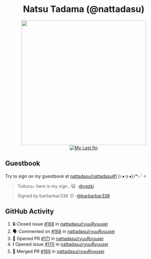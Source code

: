 <div align="center">

# Natsu Tadama (@nattadasu)

[<img width="400" src="https://spotify.nattadeploy.my.id/api?theme=dark&scan=true">](https://open.spotify.com/user/nattadasu)<br>
[![My Last.fm](https://lastfm.nattadeploy.my.id/api?user=nattadasu&loved=true)](https://www.last.fm/user/nattadasu)
</div>

## Guestbook

Try to sign on my guestbook at [nattadasu/nattadasu#1](https://github.com/nattadasu/nattadasu/issues/1) (ﾉ◕ヮ◕)ﾉ\*:･ﾟ✧

<!--START:guestbook-->
> Tutturu~  here is my sign.. :smiley_cat: 
> -[@yezki](https://github.com/yezki)

> Signed by barbarbar338 :D
> -[@barbarbar338](https://github.com/barbarbar338)
<!--END:guestbook-->

## GitHub Activity
<!--START_SECTION:activity-->
1. 🔒 Closed issue [#168](https://github.com/nattadasu/ryuuRyuusei/issues/168) in [nattadasu/ryuuRyuusei](https://github.com/nattadasu/ryuuRyuusei)
2. 🗣 Commented on [#168](https://github.com/nattadasu/ryuuRyuusei/issues/168) in [nattadasu/ryuuRyuusei](https://github.com/nattadasu/ryuuRyuusei)
3. 💪 Opened PR [#171](https://github.com/nattadasu/ryuuRyuusei/pull/171) in [nattadasu/ryuuRyuusei](https://github.com/nattadasu/ryuuRyuusei)
4. ❗ Opened issue [#170](https://github.com/nattadasu/ryuuRyuusei/issues/170) in [nattadasu/ryuuRyuusei](https://github.com/nattadasu/ryuuRyuusei)
5. 🎉 Merged PR [#169](https://github.com/nattadasu/ryuuRyuusei/pull/169) in [nattadasu/ryuuRyuusei](https://github.com/nattadasu/ryuuRyuusei)
<!--END_SECTION:activity-->
